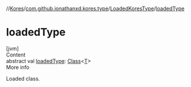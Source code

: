 //[Kores](../../index.md)/[com.github.jonathanxd.kores.type](../index.md)/[LoadedKoresType](index.md)/[loadedType](loaded-type.md)



# loadedType  
[jvm]  
Content  
abstract val [loadedType](loaded-type.md): [Class](https://docs.oracle.com/javase/8/docs/api/java/lang/Class.html)<[T](index.md)>  
More info  


Loaded class.

  



